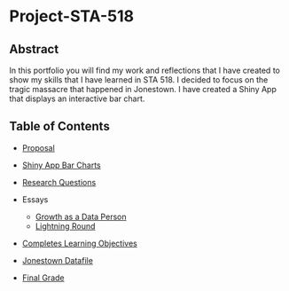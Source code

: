 # Project-STA-518
## Abstract
In this portfolio you will find my work and reflections that I have created to show my skills that I have learned in STA 518. I decided to focus on the tragic massacre that happened in Jonestown. I have created a Shiny App that displays an interactive bar chart. 
## Table of Contents

- [Proposal](https://github.com/meyesydn/Project-STA-518/blob/main/Proposal.md)
- [Shiny App Bar Charts](https://github.com/meyesydn/Project-STA-518/blob/main/Shiny_Jonestown.R)
- [Research Questions](https://github.com/meyesydn/Project-STA-518/blob/main/ResearchQuestions.md)

- Essays
  -   [Growth as a Data Person](https://github.com/meyesydn/Project-STA-518/blob/main/Growth.md)
  -   [Lightning Round](https://github.com/meyesydn/Project-STA-518/blob/main/Lightning.md)
 - [Completes Learning Objectives](https://github.com/meyesydn/Project-STA-518/blob/main/goals.md)
- [Jonestown Datafile](https://github.com/meyesydn/Project-STA-518/blob/main/jonestown_new.xlsx)
- [Final Grade](https://github.com/meyesydn/Project-STA-518/blob/main/FinalGrade.md)
